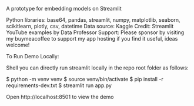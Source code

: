 A prototype for embedding models on Streamlit 

Python libraries: base64, pandas, streamlit, numpy, matplotlib, seaborn, scikitlearn, plotly, csv, datetime
Data source: Kaggle
Credit: Streamlit YouTube examples by Data Professor
Support: Please sponsor by visiting my buymeacoffee to support my app hosting if you find it useful, ideas welcome!

To Run Demo Locally:

Shell
you can directly run streamlit locally in the repo root folder as follows:

$ python -m venv venv
$ source venv/bin/activate
$ pip install -r requirements-dev.txt
$ streamlit run app.py

Open http://localhost:8501 to view the demo
